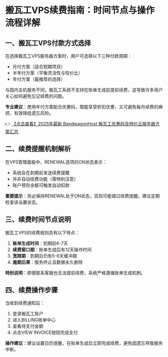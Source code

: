 # 搬瓦工VPS续费指南：时间节点与操作流程详解

## 一、搬瓦工VPS付款方式选择

在选择搬瓦工VPS服务器方案时，用户可选择以下三种付款周期：
- 月付方案（适合短期项目）
- 半年付方案（平衡灵活性与性价比）
- 年付方案（最推荐的选择）

与国内主机服务不同，搬瓦工系统不支持在账单生成前提前续费，这导致许多用户关心如何避免忘记续费的问题。

**专业建议**：使用年付方案配合优惠码，既能享受折扣优惠，又可避免每月续费的麻烦，有效降低遗忘风险。

👉 [【点击查看】2025年最新 BandwagonHost 搬瓦工优惠码及特价云服务器方案汇总](https://bit.ly/banwagon)

## 二、续费提醒机制解析

在VPS管理面板中，RENEWAL选项的ON状态表示：
- 系统会在到期前发送续费提醒
- 并非自动续费功能（需特别注意）
- 账户预存余额可触发自动扣款

**重要提示**：务必保持RENEWAL处于ON状态，否则可能错过续费提醒。建议定期检查该设置状态。

## 三、续费时间节点说明

搬瓦工VPS的续费规则具有以下特点：
1. **账单生成时间**：到期前6-7天
2. **续费窗口期**：账单生成后有12天操作时间
3. **宽限期**：到期后仍有5-6天缓冲期
4. **逾期后果**：服务终止且数据永久删除

**特别说明**：即便联系客服也无法提前续费，系统严格遵循账单生成机制。

## 四、续费操作步骤

当收到续费通知后：
1. 登录搬瓦工账户
2. 进入BILLING账单中心
3. 查看待支付金额
4. 点击VIEW INVOICE按钮完成支付

**操作建议**：建议设置日历提醒，在账单生成后立即完成续费，避免因遗忘导致服务中断。